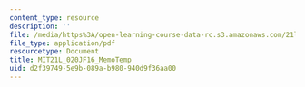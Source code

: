 ```yaml
---
content_type: resource
description: ''
file: /media/https%3A/open-learning-course-data-rc.s3.amazonaws.com/21l-020j-globalization-the-good-the-bad-and-the-in-between-fall-2016/d2f397495e9b089ab980940d9f36aa00_MIT21L_020JF16_MemoTemp.pdf
file_type: application/pdf
resourcetype: Document
title: MIT21L_020JF16_MemoTemp
uid: d2f39749-5e9b-089a-b980-940d9f36aa00
---
```

